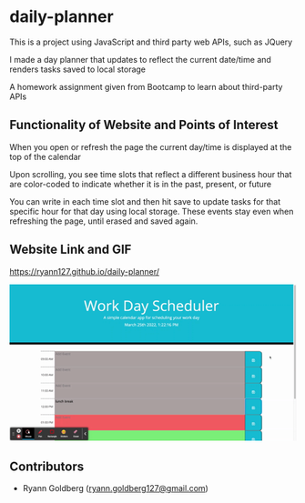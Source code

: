 # daily-planner

This is a project using JavaScript and third party web APIs, such as JQuery

I made a day planner that updates to reflect the current date/time and renders tasks saved to local storage

A homework assignment given from Bootcamp to learn about third-party APIs

## Functionality of Website and Points of Interest

When you open or refresh the page the current day/time is displayed at the top of the calendar

Upon scrolling, you see time slots that reflect a different business hour that are color-coded to indicate whether it is in the past, present, or future

You can write in each time slot and then hit save to update tasks for that specific hour for that day using local storage. These events stay even when refreshing the page, until erased and saved again.

## Website Link and GIF

https://ryann127.github.io/daily-planner/

![Screenshot of Quiz](./Assets/DayScheduler.gif)

## Contributors
- Ryann Goldberg (ryann.goldberg127@gmail.com)